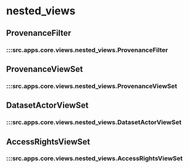 # nested_views

## ProvenanceFilter

### :::src.apps.core.views.nested_views.ProvenanceFilter

## ProvenanceViewSet

### :::src.apps.core.views.nested_views.ProvenanceViewSet

## DatasetActorViewSet

### :::src.apps.core.views.nested_views.DatasetActorViewSet

## AccessRightsViewSet

### :::src.apps.core.views.nested_views.AccessRightsViewSet

